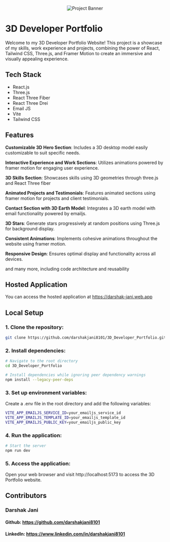 <div align="center">
  <br />
      <img src="https://github.com/adrianhajdin/project_3D_developer_portfolio/assets/151519281/4722160a-8e61-403f-a905-728feae1f7e6" alt="Project Banner">
  <br />
</div>

# 3D Developer Portfolio

Welcome to my 3D Developer Portfolio Website! This project is a showcase of my skills, work experience and projects, combining the power of React, Tailwind CSS, Three.js, and Framer Motion to create an immersive and visually appealing experience.

## Tech Stack

- React.js
- Three.js
- React Three Fiber
- React Three Drei
- Email JS
- Vite
- Tailwind CSS


## Features

**Customizable 3D Hero Section**: Includes a 3D desktop model easily customizable to suit specific needs.

**Interactive Experience and Work Sections**: Utilizes animations powered by framer motion for engaging user experience.

**3D Skills Section**: Showcases skills using 3D geometries through three.js and React Three fiber

**Animated Projects and Testimonials**: Features animated sections using framer motion for projects and client testimonials.

**Contact Section with 3D Earth Model**: Integrates a 3D earth model with email functionality powered by emailjs.

**3D Stars**: Generate stars progressively at random positions using Three.js for background display.

**Consistent Animations**: Implements cohesive animations throughout the website using framer motion.

**Responsive Design**: Ensures optimal display and functionality across all devices.

and many more, including code architecture and reusability 

## Hosted Application
You can access the hosted application at https://darshak-jani.web.app

## Local Setup

### 1. Clone the repository:

```bash
git clone https://github.com/darshakjani8101/3D_Developer_Portfolio.git
```

### 2. Install dependencies:

```bash
# Navigate to the root directory
cd 3D_Developer_Portfolio

# Install dependencies while ignoring peer dependency warnings
npm install --legacy-peer-deps
```

### 3. Set up environment variables:
Create a .env file in the root directory and add the following variables:

```bash
VITE_APP_EMAILJS_SERVICE_ID=your_emailjs_service_id
VITE_APP_EMAILJS_TEMPLATE_ID=your_emailjs_template_id
VITE_APP_EMAILJS_PUBLIC_KEY=your_emailjs_public_key
```

### 4. Run the application:

```bash
# Start the server
npm run dev
```

### 5. Access the application:
Open your web browser and visit http://localhost:5173 to access the 3D Portfolio website.

## Contributors
### Darshak Jani
#### Github: https://github.com/darshakjani8101
#### LinkedIn: https://www.linkedin.com/in/darshakjani8101
